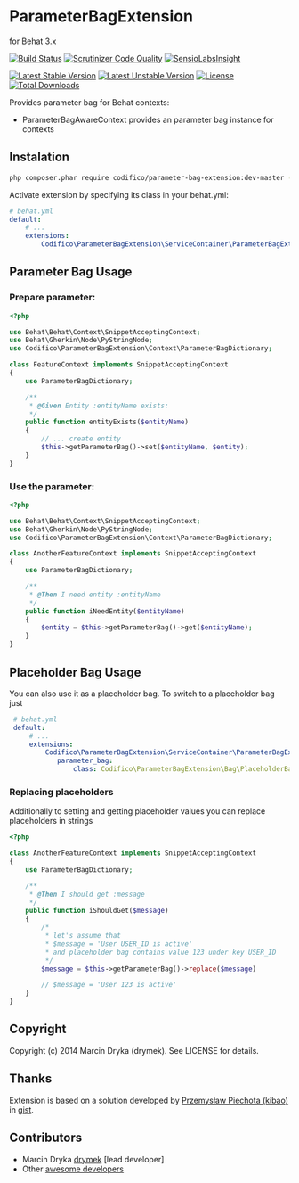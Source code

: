 # ParameterBagExtension

for Behat 3.x

[![Build Status](https://travis-ci.org/Codifico/ParameterBagExtension.svg?branch=master)](https://travis-ci.org/Codifico/ParameterBagExtension)
[![Scrutinizer Code Quality](https://scrutinizer-ci.com/g/Codifico/ParameterBagExtension/badges/quality-score.png?b=master)](https://scrutinizer-ci.com/g/Codifico/ParameterBagExtension/?branch=master)
[![SensioLabsInsight](https://insight.sensiolabs.com/projects/486c4839-73b1-400e-ae5f-456c82498386/mini.png)](https://insight.sensiolabs.com/projects/486c4839-73b1-400e-ae5f-456c82498386)

[![Latest Stable Version](https://poser.pugx.org/codifico/parameter-bag-extension/v/stable.svg)](https://packagist.org/packages/codifico/parameter-bag-extension)
[![Latest Unstable Version](https://poser.pugx.org/codifico/parameter-bag-extension/v/unstable.svg)](https://packagist.org/packages/codifico/parameter-bag-extension) [![License](https://poser.pugx.org/codifico/parameter-bag-extension/license.svg)](https://packagist.org/packages/codifico/parameter-bag-extension)
[![Total Downloads](https://poser.pugx.org/codifico/parameter-bag-extension/downloads.svg)](https://packagist.org/packages/codifico/parameter-bag-extension)

Provides parameter bag for Behat contexts:

* ParameterBagAwareContext provides an parameter bag instance for contexts

## Instalation

```bash
php composer.phar require codifico/parameter-bag-extension:dev-master --dev
```

Activate extension by specifying its class in your behat.yml:

```yml
# behat.yml
default:
    # ...
    extensions:
        Codifico\ParameterBagExtension\ServiceContainer\ParameterBagExtension: ~
```

## Parameter Bag Usage

### Prepare parameter:

```php
<?php

use Behat\Behat\Context\SnippetAcceptingContext;
use Behat\Gherkin\Node\PyStringNode;
use Codifico\ParameterBagExtension\Context\ParameterBagDictionary;

class FeatureContext implements SnippetAcceptingContext
{
    use ParameterBagDictionary;

    /**
     * @Given Entity :entityName exists:
     */
    public function entityExists($entityName)
    {
        // ... create entity
        $this->getParameterBag()->set($entityName, $entity);
    }
}
```

### Use the parameter:

```php
<?php

use Behat\Behat\Context\SnippetAcceptingContext;
use Behat\Gherkin\Node\PyStringNode;
use Codifico\ParameterBagExtension\Context\ParameterBagDictionary;

class AnotherFeatureContext implements SnippetAcceptingContext
{
    use ParameterBagDictionary;

    /**
     * @Then I need entity :entityName
     */
    public function iNeedEntity($entityName)
    {
        $entity = $this->getParameterBag()->get($entityName);
    }
}
```

## Placeholder Bag Usage

You can also use it as a placeholder bag. To switch to a placeholder bag just

```yml
 # behat.yml
 default:
     # ...
     extensions:
         Codifico\ParameterBagExtension\ServiceContainer\ParameterBagExtension:
            parameter_bag:
                class: Codifico\ParameterBagExtension\Bag\PlaceholderBag
```

### Replacing placeholders

Additionally to setting and getting placeholder values you can replace placeholders in strings

```php
<?php

class AnotherFeatureContext implements SnippetAcceptingContext
{
    use ParameterBagDictionary;

    /**
     * @Then I should get :message
     */
    public function iShouldGet($message)
    {
        /*
         * let's assume that
         * $message = 'User USER_ID is active'
         * and placeholder bag contains value 123 under key USER_ID
         */
        $message = $this->getParameterBag()->replace($message)

        // $message = 'User 123 is active'
    }
}
```

## Copyright

Copyright (c) 2014 Marcin Dryka (drymek). See LICENSE for details.

## Thanks

Extension is based on a solution developed by [Przemysław Piechota (kibao)](https://gist.github.com/kibao) in [gist](https://gist.github.com/drymek/9539dc04b44adb810471).

## Contributors

* Marcin Dryka [drymek](http://github.com/drymek) [lead developer]
* Other [awesome developers](https://github.com/Codifico/ParameterBagExtension/graphs/contributors)
